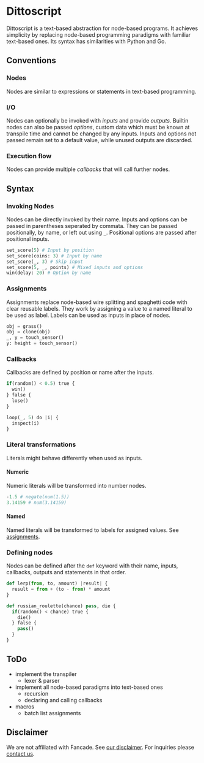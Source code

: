 # Dittoscript

Dittoscript is a text-based abstraction for node-based programs. It achieves
simplicity by replacing node-based programming paradigms with familiar
text-based ones. Its syntax has similarities with Python and Go.

## Conventions

### Nodes

Nodes are similar to expressions or statements in text-based programming.

### I/O

Nodes can optionally be invoked with _inputs_ and provide _outputs_. Builtin
nodes can also be passed _options_, custom data which must be known at transpile time and cannot be changed by any
inputs. Inputs and options not passed remain set to a default value, while
unused outputs are discarded.

### Execution flow

Nodes can provide multiple _callbacks_ that will call further nodes.

## Syntax

### Invoking Nodes

Nodes can be directly invoked by their name. Inputs and options can be passed
in parentheses seperated by commata. They can be passed positionally, by name,
or left out using `_`. Positional options are passed after positional inputs.

```py
set_score(5) # Input by position
set_score(coins: 3) # Input by name
set_score(_, 3) # Skip input
set_score(5, _, points) # Mixed inputs and options
win(delay: 20) # Option by name
```

### Assignments

Assignments replace node-based wire splitting and spaghetti code with clear
reusable labels. They work by assigning a value to a named literal to be used as label. Labels can be used as inputs in place of nodes.

```py
obj = grass()
obj = clone(obj)
_, y = touch_sensor()
y: height = touch_sensor()
```

### Callbacks

Callbacks are defined by position or name after the inputs.

```py
if(random() < 0.5) true {
  win()
} false {
  lose()
}

loop(_, 5) do |i| {
  inspect(i)
}
```

### Literal transformations

Literals might behave differently when used as inputs.

#### Numeric

Numeric literals will be transformed into number nodes.

```py
-1.5 # negate(num(1.5))
3.14159 # num(3.14159)
```

#### Named

Named literals will be transformed to labels for assigned values. See [assignments](#assignments).

### Defining nodes

Nodes can be defined after the `def` keyword with their name, inputs, callbacks, outputs and statements in that order.

```py
def lerp(from, to, amount) |result| {
  result = from + (to - from) * amount
}

def russian_roulette(chance) pass, die {
  if(random() < chance) true {
    die()
  } false {
    pass()
  }
}
```

## ToDo

- implement the transpiler
  - lexer & parser
- implement all node-based paradigms into text-based ones
  - recursion
  - declaring and calling callbacks
- macros
  - batch list assignments

## Disclaimer

We are not affiliated with Fancade. See
[our disclaimer](https://cade.party/disclaimer). For inquiries please
[contact us](https://cade.party/contact).
